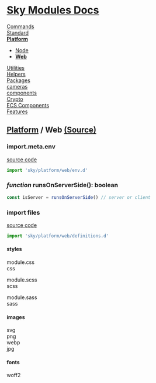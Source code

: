 <!--- This Web was auto-generated using "pnpm exec sky readme" --> 

# [Sky Modules Docs](../../README.md)

[Commands](..%2F..%2F%5Fcommands%2FREADME.md)   
[Standard](..%2F..%2Fstandard%2FREADME.md)   
**[Platform](..%2F..%2Fplatform%2FREADME.md)**   
* [Node](..%2F..%2Fplatform%2Fnode%2FREADME.md)
* **[Web](..%2F..%2Fplatform%2Fweb%2FREADME.md)**
  
[Utilities](..%2F..%2Futilities%2FREADME.md)   
[Helpers](..%2F..%2Fhelpers%2FREADME.md)   
[Packages](..%2F..%2Fpkgs%2FREADME.md)   
[cameras](..%2F..%2Fcameras%2FREADME.md)   
[components](..%2F..%2Fcomponents%2FREADME.md)   
[Crypto](..%2F..%2Fcrypto%2FREADME.md)   
[ECS Components](..%2F..%2Fecs%2FREADME.md)   
[Features](..%2F..%2Ffeatures%2FREADME.md)   

## [Platform](..%2F..%2Fplatform%2FREADME.md) / Web [(Source)](..%2F..%2Fplatform%2Fweb%2F)

  
### import.meta.env

[source code](env.d.ts)

```ts
import 'sky/platform/web/env.d'

```

### _function_ runsOnServerSide(): boolean

```ts
const isServer = runsOnServerSide() // server or client 

```

### import files

[source code](definitions.d.ts)

```ts
import 'sky/platform/web/definitions.d'

```

#### styles

module.css  
css  
  
module.scss  
scss  
  
module.sass  
sass

#### images

svg  
png  
webp  
jpg

#### fonts

woff2
